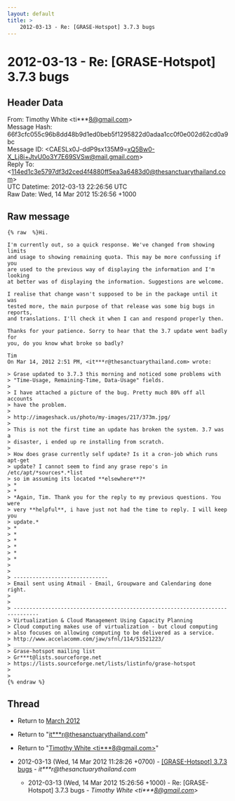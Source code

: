 ```yaml
---
layout: default
title: >
    2012-03-13 - Re: [GRASE-Hotspot] 3.7.3 bugs
---
```


# 2012-03-13 - Re: [GRASE-Hotspot] 3.7.3 bugs

## Header Data

From: Timothy White \<ti***8@gmail.com\><br>
Message Hash: 66f3cfc055c96b8dd48b9d1ed0beb5f1295822d0adaa1cc0f0e002d62cd0a9bc<br>
Message ID: \<CAESLx0J-ddP9sx135M9=xQ5Bw0-X_Lj8i+JtvU0o3Y7E69SVSw@mail.gmail.com\><br>
Reply To: \<114ed1c3e5797df3d2ced4f4880ff5ea3a6483d0@thesanctuarythailand.com\><br>
UTC Datetime: 2012-03-13 22:26:56 UTC<br>
Raw Date: Wed, 14 Mar 2012 15:26:56 +1000<br>

## Raw message

```
{% raw  %}Hi.

I'm currently out, so a quick response. We've changed from showing limits
and usage to showing remaining quota. This may be more confussing if you
are used to the previous way of displaying the information and I'm looking
at better was of displaying the information. Suggestions are welcome.

I realise that change wasn't supposed to be in the package until it was
tested more, the main purpose of that release was some big bugs in reports,
and translations. I'll check it when I can and respond properly then.

Thanks for your patience. Sorry to hear that the 3.7 update went badly for
you, do you know what broke so badly?

Tim
On Mar 14, 2012 2:51 PM, <it***r@thesanctuarythailand.com> wrote:

> Grase updated to 3.7.3 this morning and noticed some problems with
> "Time-Usage, Remaining-Time, Data-Usage" fields.
>
> I have attached a picture of the bug. Pretty much 80% off all accounts
> have the problem.
>
> http://imageshack.us/photo/my-images/217/373m.jpg/
>
> This is not the first time an update has broken the system. 3.7 was a
> disaster, i ended up re installing from scratch.
>
> How does grase currently self update? Is it a cron-job which runs apt-get
> update? I cannot seem to find any grase repo's in /etc/apt/*sources*.*list
> so im assuming its located **elsewhere**?*
> *
> *
> *Again, Tim. Thank you for the reply to my previous questions. You were
> very **helpful**, i have just not had the time to reply. I will keep you
> update.*
> *
> *
> *
> *
> *
> *
>
>
> ------------------------------
> Email sent using Atmail - Email, Groupware and Calendaring done right.
>
>
> ------------------------------------------------------------------------------
> Virtualization & Cloud Management Using Capacity Planning
> Cloud computing makes use of virtualization - but cloud computing
> also focuses on allowing computing to be delivered as a service.
> http://www.accelacomm.com/jaw/sfnl/114/51521223/
> _______________________________________________
> Grase-hotspot mailing list
> Gr***t@lists.sourceforge.net
> https://lists.sourceforge.net/lists/listinfo/grase-hotspot
>
>
{% endraw %}
```

## Thread

+ Return to [March 2012](/archive/2012/03)

+ Return to "[it***r<span>@</span>thesanctuarythailand.com](/authors/it___r_at_thesanctuarythailand_com)"
+ Return to "[Timothy White <ti***8<span>@</span>gmail.com>](/authors/ti___8_at_gmail_com)"

+ 2012-03-13 (Wed, 14 Mar 2012 11:28:26 +0700) - [[GRASE-Hotspot] 3.7.3 bugs](/archive/2012/03/9976e4c550e49acb2255bae3e71c2cdec58ed1fa750472e2dc01ddaf0e559db8) - _it***r@thesanctuarythailand.com_
  + 2012-03-13 (Wed, 14 Mar 2012 15:26:56 +1000) - Re: [GRASE-Hotspot] 3.7.3 bugs - _Timothy White \<ti***8@gmail.com\>_

